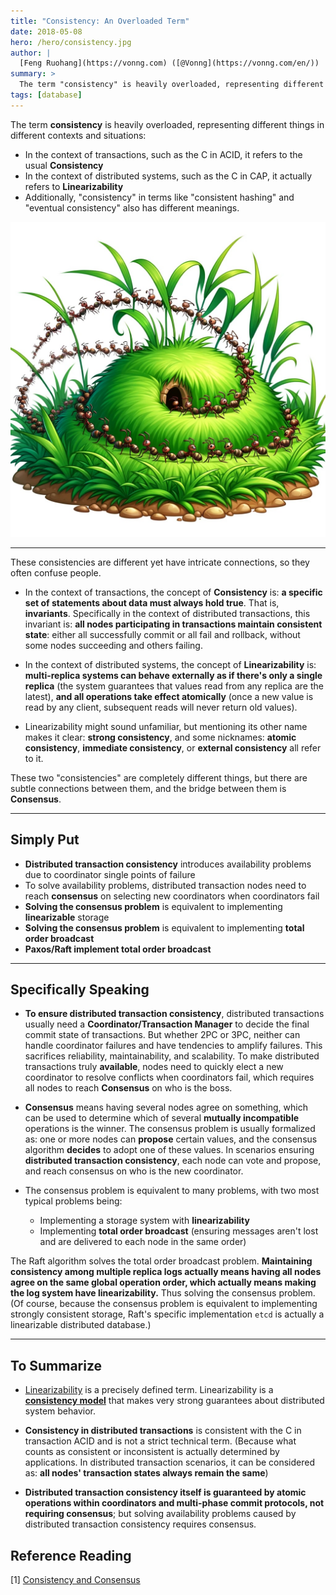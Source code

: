 ```yaml
---
title: "Consistency: An Overloaded Term"
date: 2018-05-08
hero: /hero/consistency.jpg
author: |
  [Feng Ruohang](https://vonng.com) ([@Vonng](https://vonng.com/en/)) | [Zhihu Original](https://www.zhihu.com/question/275845393/answer/386816571)
summary: >
  The term "consistency" is heavily overloaded, representing different concepts in different contexts. For example, the C in ACID and the C in CAP actually refer to different concepts.
tags: [database]
---
```


The term **consistency** is heavily overloaded, representing different things in different contexts and situations:

- In the context of transactions, such as the C in ACID, it refers to the usual **Consistency**
- In the context of distributed systems, such as the C in CAP, it actually refers to **Linearizability**
- Additionally, "consistency" in terms like "consistent hashing" and "eventual consistency" also has different meanings.

[![](featured.jpg)](https://www.zhihu.com/question/275845393/answer/386816571)

--------------

These consistencies are different yet have intricate connections, so they often confuse people.

- In the context of transactions, the concept of **Consistency** is: **a specific set of statements about data must always hold true**. That is, **invariants**. Specifically in the context of distributed transactions, this invariant is: **all nodes participating in transactions maintain consistent state**: either all successfully commit or all fail and rollback, without some nodes succeeding and others failing.

- In the context of distributed systems, the concept of **Linearizability** is: **multi-replica systems can behave externally as if there's only a single replica** (the system guarantees that values read from any replica are the latest), **and all operations take effect atomically** (once a new value is read by any client, subsequent reads will never return old values).

- Linearizability might sound unfamiliar, but mentioning its other name makes it clear: **strong consistency**, and some nicknames: **atomic consistency**, **immediate consistency**, or **external consistency** all refer to it.

These two "consistencies" are completely different things, but there are subtle connections between them, and the bridge between them is **Consensus**.

--------------

## Simply Put

- **Distributed transaction consistency** introduces availability problems due to coordinator single points of failure
- To solve availability problems, distributed transaction nodes need to reach **consensus** on selecting new coordinators when coordinators fail
- **Solving the consensus problem** is equivalent to implementing **linearizable** storage
- **Solving the consensus problem** is equivalent to implementing **total order broadcast**
- **Paxos/Raft implement total order broadcast**

--------------

## Specifically Speaking

- **To ensure distributed transaction consistency**, distributed transactions usually need a **Coordinator/Transaction Manager** to decide the final commit state of transactions. But whether 2PC or 3PC, neither can handle coordinator failures and have tendencies to amplify failures. This sacrifices reliability, maintainability, and scalability. To make distributed transactions truly **available**, nodes need to quickly elect a new coordinator to resolve conflicts when coordinators fail, which requires all nodes to reach **Consensus** on who is the boss.

- **Consensus** means having several nodes agree on something, which can be used to determine which of several **mutually incompatible** operations is the winner. The consensus problem is usually formalized as: one or more nodes can **propose** certain values, and the consensus algorithm **decides** to adopt one of these values. In scenarios ensuring **distributed transaction consistency**, each node can vote and propose, and reach consensus on who is the new coordinator.

- The consensus problem is equivalent to many problems, with two most typical problems being:

  - Implementing a storage system with **linearizability**
  - Implementing **total order broadcast** (ensuring messages aren't lost and are delivered to each node in the same order)

The Raft algorithm solves the total order broadcast problem. **Maintaining consistency among multiple replica logs actually means having all nodes agree on the same global operation order, which actually means making the log system have linearizability.** Thus solving the consensus problem. (Of course, because the consensus problem is equivalent to implementing strongly consistent storage, Raft's specific implementation `etcd` is actually a linearizable distributed database.)

--------------

## To Summarize

- [Linearizability](https://en.wikipedia.org/wiki/Linearizability) is a precisely defined term. Linearizability is a **[consistency model](https://en.wikipedia.org/wiki/Consistency_model)** that makes very strong guarantees about distributed system behavior.

- **Consistency in distributed transactions** is consistent with the C in transaction ACID and is not a strict technical term. (Because what counts as consistent or inconsistent is actually determined by applications. In distributed transaction scenarios, it can be considered as: **all nodes' transaction states always remain the same**)

- **Distributed transaction consistency itself is guaranteed by atomic operations within coordinators and multi-phase commit protocols, not requiring consensus**; but solving availability problems caused by distributed transaction consistency requires consensus.

## Reference Reading

[1] [Consistency and Consensus](https://github.com/Vonng/ddia/blob/master/ch9.md)